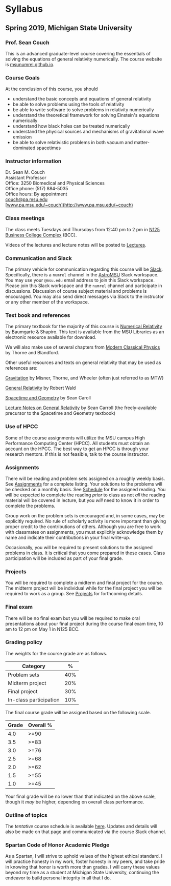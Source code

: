 # Syllabus

## Spring 2019, Michigan State University

### Prof. Sean Couch

This is an advanced graduate-level course covering the essentials of solving the equations of general relativity numerically. The course website is [msunumrel.github.io](https://msunumrel.github.io).

### Course Goals

At the conclusion of this course, you should 

- understand the basic concepts and equations of general relativity
- be able to solve problems using the tools of relativity
- be able to write software to solve problems in relativity numerically
- understand the theoretical framework for solving Einstein's equations numerically
- understand how black holes can be treated numerically
- understand the physical sources and mechanisms of gravitational wave emission
- be able to solve relativistic problems in both vacuum and matter-dominated spacetimes 

### Instructor information

Dr. Sean M. Couch  
Assistant Professor  
Office: 3250 Biomedical and Physical Sciences  
Office phone: (517) 884-5035  
Office hours: By appointment  
[couch@pa.msu.edu](mailto:couch@pa.msu.edu)  
[www.pa.msu.edu/~couch](http://www.pa.msu.edu/~couch)

### Class meetings

The class meets Tuesdays and Thursdays from 12:40 pm to 2 pm in [N125 Business College Complex](https://maps.msu.edu/interactive/index.php?location=BCC) (BCC). 

Videos of the lectures and lecture notes will be posted to [Lectures](lectures.md).

### Communication and Slack

The primary vehicle for communication regarding this course will be [Slack](http://slack.com).
Specifically, there is a `numrel` channel in the [AstroMSU](http://astromsu.slack.com) Slack workspace.
You may use your `@msu.edu` email address to join this Slack workspace.
Please join this Slack workspace and the `numrel` channel and participate in discussions.
Discussion of course subject material and problems is encouraged.
You may also send direct messages via Slack to the instructor or any other member of the workspace.

### Text book and references

The primary textbook for the majority of this course is [Numerical Relativity](http://catalog.lib.msu.edu/record=b12974302\~S39a) by Baumgarte & Shapiro. This text is available from the MSU Libraries as an electronic resource available for download.

We will also make use of several chapters from [Modern Classical Physics](http://catalog.lib.msu.edu/record=b12356242\~S39a) by Thorne and Blandford.

Other useful resources and texts on general relativity that may be used as references are:

[Gravitation](http://catalog.lib.msu.edu/record=b1456722\~S39a) by Misner, Thorne, and Wheeler (often just referred to as MTW)

[General Relativity](http://catalog.lib.msu.edu/record=b3379181\~S39a) by Robert Wald 

[Spacetime and Geometry](http://catalog.lib.msu.edu/record=b4179736\~S39a) by Sean Caroll

[Lecture Notes on General Relativity](https://arxiv.org/abs/gr-qc/9712019) by Sean Carroll (the freely-available precursor to the Spacetime and Geometry textbook)

### Use of HPCC

Some of the course assignments will utilize the MSU campus High Performance Computing Center (HPCC). All students must obtain an account on the HPCC. The best way to get an HPCC is through your research mentors. If this is not feasible, talk to the course instructor.

### Assignments

There will be reading and problem sets assigned on a roughly weekly basis. See [Assignments](assignments.md) for a complete listing. Your solutions to the problems will be checked on a monthly basis. See [Schedule](schedule.md) for the assigned reading. You will be expected to complete the reading _prior_ to class as not _all_ the reading material will be covered in lecture, but you _will_ need to know it in order to complete the problems. 

Group work on the problem sets is encouraged and, in some cases, may be explicitly required. No rule of scholarly activity is more important than giving proper credit to the contributions of others. Although you are free to work with classmates on assignments, you must explicitly acknowledge them by name and indicate their contributions in your final write-up.

Occasionally, you will be required to present solutions to the assigned problems in class. It is critical that you come prepared in these cases. Class participation will be included as part of your final grade.

### Projects

You will be required to complete a midterm and final project for the course. The midterm project will be individual while for the final project you will be required to work as a group. See [Projects](projects.md) for forthcoming details. 

### Final exam

There will be no final exam but you will be required to make oral presentations about your final project during the course final exam time, 10 am to 12 pm on May 1 in N125 BCC.

### Grading policy

The weights for the course grade are as follows.

Category                   | %
-------------------------- | ---
Problem sets               | 40%
Midterm project            | 20%
Final project              | 30%
In-class participation     | 10%

The final course grade will be assigned based on the following scale.

Grade        | Overall %
------------ | ----------
4.0          | >=90
3.5          | >=83
3.0          | >=76
2.5          | >=68
2.0          | >=62
1.5          | >=55
1.0          | >=45

Your final grade will be no lower than that indicated on the above scale, though it _may_ be higher, depending on overall class performance.

### Outline of topics

The _tentative_ course schedule is available [here](schedule.md). Updates and details will also be made on that page and communicated via the course Slack channel.

### Spartan Code of Honor Academic Pledge

As a Spartan, I will strive to uphold values of the highest ethical standard. I will practice honesty in my work, foster honesty in my peers, and take pride in knowing that honor is worth more than grades. I will carry these values beyond my time as a student at Michigan State University, continuing the endeavor to build personal integrity in all that I do.